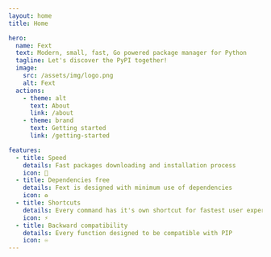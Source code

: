 ```yaml
---
layout: home
title: Home

hero:
  name: Fext
  text: Modern, small, fast, Go powered package manager for Python
  tagline: Let's discover the PyPI together!
  image:
    src: /assets/img/logo.png
    alt: Fext
  actions:
    - theme: alt
      text: About
      link: /about
    - theme: brand
      text: Getting started
      link: /getting-started

features:
  - title: Speed
    details: Fast packages downloading and installation process
    icon: 🚀
  - title: Dependencies free 
    details: Fext is designed with minimum use of dependencies
    icon: ♻️
  - title: Shortcuts 
    details: Every command has it's own shortcut for fastest user experience
    icon: ⚡
  - title: Backward compatibility
    details: Every function designed to be compatible with PIP
    icon: ♾️
---
```

